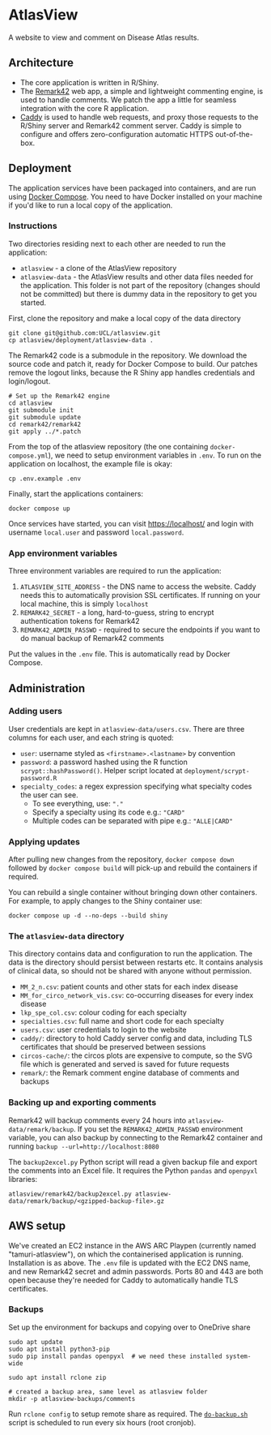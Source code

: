 # AtlasView

A website to view and comment on Disease Atlas results.

## Architecture

- The core application is written in R/Shiny. 
- The [Remark42](https://remark42.com/) web app, a simple and lightweight commenting engine, is used to handle comments. We patch the app a little for seamless integration with the core R application.
- [Caddy](https://caddyserver.com/) is used to handle web requests, and proxy those requests to the R/Shiny server and Remark42 comment server. Caddy is simple to configure and offers zero-configuration automatic HTTPS out-of-the-box.

## Deployment

The application services have been packaged into containers, and are run using [Docker Compose](https://docs.docker.com/compose/). You need to have Docker installed on your machine if you'd like to run a local copy of the application.

### Instructions

Two directories residing next to each other are needed to run the application:

- `atlasview` - a clone of the AtlasView repository
- `atlasview-data` - the AtlasView results and other data files needed for the application. This folder is not part of the repository (changes should not be committed) but there is dummy data in the repository to get you started.

First, clone the repository and make a local copy of the data directory

```
git clone git@github.com:UCL/atlasview.git
cp atlasview/deployment/atlasview-data .
```

The Remark42 code is a submodule in the repository. We download the source code and patch it, ready for Docker Compose to build. Our patches remove the logout links, because the R Shiny app handles credentials and login/logout.

```
# Set up the Remark42 engine
cd atlasview
git submodule init
git submodule update
cd remark42/remark42
git apply ../*.patch
```

From the top of the atlasview repository (the one containing `docker-compose.yml`), we need to setup environment variables in `.env`. To run on the application on localhost, the example file is okay:

```
cp .env.example .env
```

Finally, start the applications containers:

```
docker compose up
```

Once services have started, you can visit [https://localhost/](https://localhost/) and login with username `local.user` and password `local.password`.

### App environment variables

Three environment variables are required to run the application:

1. `ATLASVIEW_SITE_ADDRESS` - the DNS name to access the website. Caddy needs this to automatically provision SSL certificates. If running on your local machine, this is simply `localhost`
2. `REMARK42_SECRET` - a long, hard-to-guess, string to encrypt authentication tokens for Remark42
3. `REMARK42_ADMIN_PASSWD` - required to secure the endpoints if you want to do manual backup of Remark42 comments

Put the values in the `.env` file. This is automatically read by Docker Compose.

## Administration

### Adding users

User credentials are kept in `atlasview-data/users.csv`. There are three columns for each user, and each string is quoted:

- `user`: username styled as `<firstname>.<lastname>` by convention
- `password`: a password hashed using the R function `scrypt::hashPassword()`. Helper script located at `deployment/scrypt-password.R`
- `specialty_codes`: a regex expression specifying what specialty codes the user can see.
	- To see everything, use: `"."`
	- Specify a specialty using its code e.g.: `"CARD"`
	- Multiple codes can be separated with pipe e.g.: `"ALLE|CARD"`

### Applying updates

After pulling new changes from the repository, `docker compose down` followed by `docker compose build` will pick-up and rebuild the containers if required.

You can rebuild a single container without bringing down other containers. For example, to apply changes to the Shiny container use:

```
docker compose up -d --no-deps --build shiny
```

### The `atlasview-data` directory

This directory contains data and configuration to run the application. The data is the directory should persist between restarts etc. It contains analysis of clinical data, so should not be shared with anyone without permission.

- `MM_2_n.csv`: patient counts and other stats for each index disease
- `MM_for_circo_network_vis.csv`: co-occurring diseases for every index disease
- `lkp_spe_col.csv`: colour coding for each specialty
- `specialties.csv`: full name and short code for each specialty
- `users.csv`: user credentials to login to the website
- `caddy/`: directory to hold Caddy server config and data, including TLS certificates that should be preserved between sessions
- `circos-cache/`: the circos plots are expensive to compute, so the SVG file which is generated and served is saved for future requests
- `remark/`: the Remark comment engine database of comments and backups


### Backing up and exporting comments

Remark42 will backup comments every 24 hours into `atlasview-data/remark/backup`. If you set the `REMARK42_ADMIN_PASSWD` environment variable, you can also backup by connecting to the Remark42 container and running `backup --url=http://localhost:8080`

The `backup2excel.py` Python script will read a given backup file and export the comments into an Excel file. It requires the Python `pandas` and `openpyxl` libraries:

```
atlasview/remark42/backup2excel.py atlasview-data/remark/backup/<gzipped-backup-file>.gz
```

## AWS setup

We've created an EC2 instance in the AWS ARC Playpen (currently named "tamuri-atlasview"), on which the containerised application is running. Installation is as above. The `.env` file is updated with the EC2 DNS name, and new Remark42 secret and admin passwords. Ports 80 and 443 are both open because they're needed for Caddy to automatically handle TLS certificates.

### Backups

Set up the environment for backups and copying over to OneDrive share

```
sudo apt update
sudo apt install python3-pip
sudo pip install pandas openpyxl  # we need these installed system-wide

sudo apt install rclone zip

# created a backup area, same level as atlasview folder
mkdir -p atlasview-backups/comments
```

Run `rclone config` to setup remote share as required. The [`do-backup.sh`](deployment/do-backup.sh) script is scheduled to run every six hours (root cronjob).

